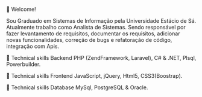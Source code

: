 📌 Welcome!

Sou Graduado em Sistemas de Informação pela Universidade Estácio de Sá. Atualmente trabalho como Analista de Sistemas.
Sendo responsável por fazer levantamento de requisitos, documentar os requisitos, adicionar novas funcionalidades, correção de bugs e refatoração de código, integração com Apis.

🚩 Technical skills Backend
PHP (ZendFramework, Laravel),
C# & .NET,
Plsql,
Powerbuilder.

🚩 Technical skills Frontend
JavaScript, jQuery,
Html5, CSS3(Boostrap).

🚩 Technical skills Database
MySql, PostgreSQL & Oracle.


